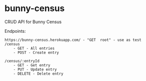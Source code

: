 # bunny-census

CRUD API for Bunny Census

Endpoints:

```text
https://bunny-census.herokuapp.com/ - "GET  root" - use as test
/census
    - GET - All entries
    - POST - Create entry

/census/:entryId
    - GET - Get entry
    - PUT - Update entry
    - DELETE - Delete entry
```
